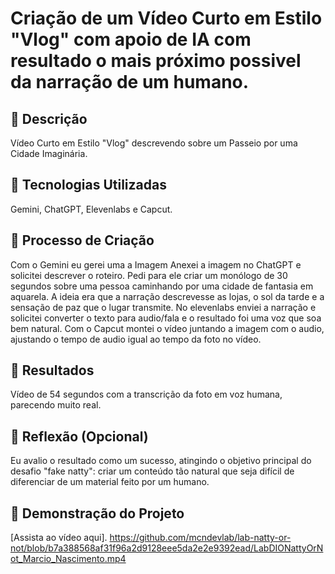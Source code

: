 # Criação de um Vídeo Curto em Estilo "Vlog" com apoio de IA com resultado o mais próximo possivel da narração de um humano.

## 📒 Descrição
Vídeo Curto em Estilo "Vlog" descrevendo sobre um Passeio por uma Cidade Imaginária.

## 🤖 Tecnologias Utilizadas
Gemini, ChatGPT, Elevenlabs e Capcut.

## 🧐 Processo de Criação
Com o Gemini eu gerei uma a Imagem
Anexei a imagem no ChatGPT e solicitei descrever o roteiro. Pedi para ele criar um monólogo de 30 segundos sobre uma pessoa caminhando por uma cidade de fantasia em aquarela. A ideia era que a narração descrevesse as lojas, o sol da tarde e a sensação de paz que o lugar transmite.
No elevenlabs enviei a narração e solicitei converter o texto para audio/fala e o resultado foi uma voz que soa bem natural.
Com o Capcut montei o vídeo juntando a imagem com o audio, ajustando o tempo de audio igual ao tempo da foto no vídeo.

## 🚀 Resultados
Vídeo de 54 segundos com a transcrição da foto em voz humana, parecendo muito real.

## 💭 Reflexão (Opcional)
Eu avalio o resultado como um sucesso, atingindo o objetivo principal do desafio "fake natty": criar um conteúdo tão natural que seja difícil de diferenciar de um material feito por um humano.

## 🎥 Demonstração do Projeto
[Assista ao vídeo aqui]. https://github.com/mcndevlab/lab-natty-or-not/blob/b7a388568af31f96a2d9128eee5da2e2e9392ead/LabDIONattyOrNot_Marcio_Nascimento.mp4
